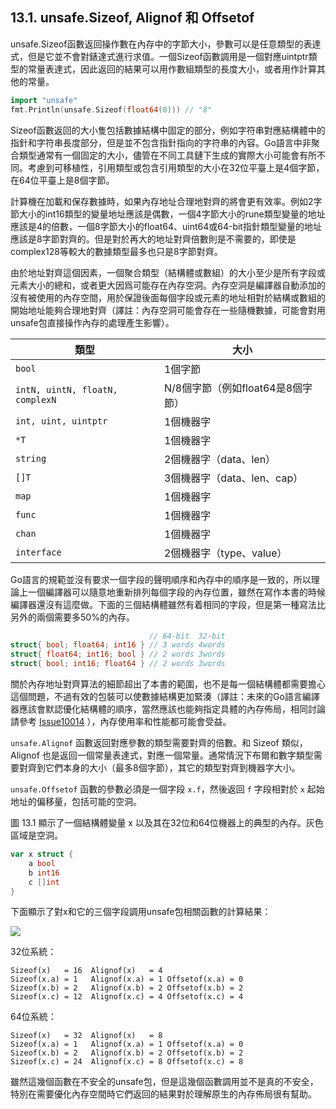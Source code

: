 ## 13.1. unsafe.Sizeof, Alignof 和 Offsetof

unsafe.Sizeof函數返回操作數在內存中的字節大小，參數可以是任意類型的表達式，但是它並不會對錶達式進行求值。一個Sizeof函數調用是一個對應uintptr類型的常量表達式，因此返回的結果可以用作數組類型的長度大小，或者用作計算其他的常量。

```Go
import "unsafe"
fmt.Println(unsafe.Sizeof(float64(0))) // "8"
```

Sizeof函數返回的大小隻包括數據結構中固定的部分，例如字符串對應結構體中的指針和字符串長度部分，但是並不包含指針指向的字符串的內容。Go語言中非聚合類型通常有一個固定的大小，儘管在不同工具鏈下生成的實際大小可能會有所不同。考慮到可移植性，引用類型或包含引用類型的大小在32位平臺上是4個字節，在64位平臺上是8個字節。

計算機在加載和保存數據時，如果內存地址合理地對齊的將會更有效率。例如2字節大小的int16類型的變量地址應該是偶數，一個4字節大小的rune類型變量的地址應該是4的倍數，一個8字節大小的float64、uint64或64-bit指針類型變量的地址應該是8字節對齊的。但是對於再大的地址對齊倍數則是不需要的，即使是complex128等較大的數據類型最多也只是8字節對齊。

由於地址對齊這個因素，一個聚合類型（結構體或數組）的大小至少是所有字段或元素大小的總和，或者更大因爲可能存在內存空洞。內存空洞是編譯器自動添加的沒有被使用的內存空間，用於保證後面每個字段或元素的地址相對於結構或數組的開始地址能夠合理地對齊（譯註：內存空洞可能會存在一些隨機數據，可能會對用unsafe包直接操作內存的處理產生影響）。


類型                            | 大小
------------------------------- | -----------------------------
`bool`                          | 1個字節
`intN, uintN, floatN, complexN` | N/8個字節（例如float64是8個字節）
`int, uint, uintptr`            | 1個機器字
`*T`                            | 1個機器字
`string`                        | 2個機器字（data、len）
`[]T`                           | 3個機器字（data、len、cap）
`map`                           | 1個機器字
`func`                          | 1個機器字
`chan`                          | 1個機器字
`interface`                     | 2個機器字（type、value）

Go語言的規範並沒有要求一個字段的聲明順序和內存中的順序是一致的，所以理論上一個編譯器可以隨意地重新排列每個字段的內存位置，雖然在寫作本書的時候編譯器還沒有這麼做。下面的三個結構體雖然有着相同的字段，但是第一種寫法比另外的兩個需要多50%的內存。

```Go
                               // 64-bit  32-bit
struct{ bool; float64; int16 } // 3 words 4words
struct{ float64; int16; bool } // 2 words 3words
struct{ bool; int16; float64 } // 2 words 3words
```

關於內存地址對齊算法的細節超出了本書的範圍，也不是每一個結構體都需要擔心這個問題，不過有效的包裝可以使數據結構更加緊湊（譯註：未來的Go語言編譯器應該會默認優化結構體的順序，當然應該也能夠指定具體的內存佈局，相同討論請參考 [Issue10014](https://github.com/golang/go/issues/10014) ），內存使用率和性能都可能會受益。

`unsafe.Alignof` 函數返回對應參數的類型需要對齊的倍數。和 Sizeof 類似， Alignof 也是返回一個常量表達式，對應一個常量。通常情況下布爾和數字類型需要對齊到它們本身的大小（最多8個字節），其它的類型對齊到機器字大小。

`unsafe.Offsetof` 函數的參數必須是一個字段 `x.f`，然後返回 `f` 字段相對於 `x` 起始地址的偏移量，包括可能的空洞。

圖 13.1 顯示了一個結構體變量 x 以及其在32位和64位機器上的典型的內存。灰色區域是空洞。

```Go
var x struct {
	a bool
	b int16
	c []int
}
```

下面顯示了對x和它的三個字段調用unsafe包相關函數的計算結果：

![](../images/ch13-01.png)

32位系統：

```
Sizeof(x)   = 16  Alignof(x)   = 4
Sizeof(x.a) = 1   Alignof(x.a) = 1 Offsetof(x.a) = 0
Sizeof(x.b) = 2   Alignof(x.b) = 2 Offsetof(x.b) = 2
Sizeof(x.c) = 12  Alignof(x.c) = 4 Offsetof(x.c) = 4
```

64位系統：

```
Sizeof(x)   = 32  Alignof(x)   = 8
Sizeof(x.a) = 1   Alignof(x.a) = 1 Offsetof(x.a) = 0
Sizeof(x.b) = 2   Alignof(x.b) = 2 Offsetof(x.b) = 2
Sizeof(x.c) = 24  Alignof(x.c) = 8 Offsetof(x.c) = 8
```

雖然這幾個函數在不安全的unsafe包，但是這幾個函數調用並不是真的不安全，特別在需要優化內存空間時它們返回的結果對於理解原生的內存佈局很有幫助。

